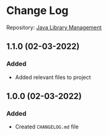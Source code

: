 # Change Log

Repository: [Java Library Management](https://github.com/mhrezk/Java-Library-Management-System)

## 1.1.0 (02-03-2022)

### Added

* Added relevant files to project

## 1.0.0 (02-03-2022)

### Added

* Created `CHANGELOG.md` file